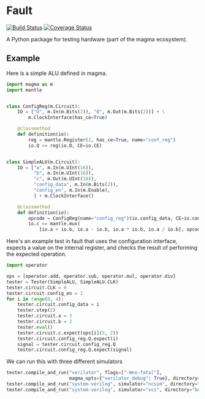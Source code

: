 # Fault
[![Build Status](https://travis-ci.com/leonardt/fault.svg?branch=master)](https://travis-ci.com/leonardt/fault)
[![Coverage Status](https://coveralls.io/repos/github/leonardt/fault/badge.svg?branch=master)](https://coveralls.io/github/leonardt/fault?branch=master)

A Python package for testing hardware (part of the magma ecosystem).

## Example
Here is a simple ALU defined in magma.
```python
import magma as m
import mantle


class ConfigReg(m.Circuit):
    IO = ["D", m.In(m.Bits(2)), "Q", m.Out(m.Bits(2))] + \
        m.ClockInterface(has_ce=True)

    @classmethod
    def definition(io):
        reg = mantle.Register(2, has_ce=True, name="conf_reg")
        io.Q <= reg(io.D, CE=io.CE)


class SimpleALU(m.Circuit):
    IO = ["a", m.In(m.UInt(16)),
          "b", m.In(m.UInt(16)),
          "c", m.Out(m.UInt(16)),
          "config_data", m.In(m.Bits(2)),
          "config_en", m.In(m.Enable),
          ] + m.ClockInterface()

    @classmethod
    def definition(io):
        opcode = ConfigReg(name="config_reg")(io.config_data, CE=io.config_en)
        io.c <= mantle.mux(
            [io.a + io.b, io.a - io.b, io.a * io.b, io.a / io.b], opcode)
```

Here's an example test in fault that uses the configuration interface, expects
a value on the internal register, and checks the result of performing the
expected operation.

```python
import operator

ops = [operator.add, operator.sub, operator.mul, operator.div]
tester = Tester(SimpleALU, SimpleALU.CLK)
tester.circuit.CLK = 0
tester.circuit.config_en = 1
for i in range(0, 4):
    tester.circuit.config_data = i
    tester.step(2)
    tester.circuit.a = 3
    tester.circuit.b = 2
    tester.eval()
    tester.circuit.c.expect(ops[i](3, 2))
    tester.circuit.config_reg.Q.expect(i)
    signal = tester.circuit.config_reg.Q
    tester.circuit.config_reg.Q.expect(signal)
```

We can run this with three different simulators

```python
tester.compile_and_run("verilator", flags=["-Wno-fatal"], 
                       magma_opts={"verilator_debug": True}, directory="build")
tester.compile_and_run("system-verilog", simulator="ncsim", directory="build")
tester.compile_and_run("system-verilog", simulator="vcs", directory="build")
```
